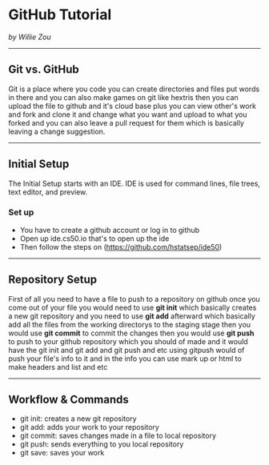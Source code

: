 # GitHub Tutorial

_by Willie Zou_

---
## Git vs. GitHub
Git is a place where you code you can create directories and files put words in there and you can also make games on git like hextris then you can upload the file to github and it's cloud base plus you can view other's work and fork and clone it and change what you want and upload to what you forked and you can also leave a pull request for them which is basically leaving a change suggestion.


---
## Initial Setup
The Initial Setup starts with an IDE. IDE is used for command lines, file trees, text editor, and preview.
### Set up
* You have to create a github account or log in to github
* Open up ide.cs50.io that's to open up the ide
* Then follow the steps on (https://github.com/hstatsep/ide50)

---
## Repository Setup
First of all you need to have a file to push to a repository on github once you come out of your file you would need to use **git init** which basically creates a new git repository and you need to use **git add** afterward which basically add all the files from the working directorys to the staging stage then you would use **git commit** to commit the changes then you would use **git push** to push to your github repository which you should of made and it would have the git init and git add and git push and etc using gitpush would of push your file's info to it and in the info you can use mark up or html to make headers and list and etc


---
## Workflow & Commands
* git init: creates a new git repository
* git add: adds your work to your repository
* git commit: saves changes made in a file to local repository
* git push: sends everything to you local repository
* git save: saves your work


